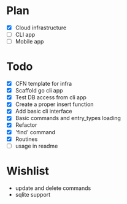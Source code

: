 # Plan

- [x] Cloud infrastructure
- [ ] CLI app
- [ ] Mobile app

# Todo

- [x] CFN template for infra
- [x] Scaffold go cli app
- [x] Test DB access from cli app
- [x] Create a proper insert function
- [x] Add basic cli interface
- [x] Basic commands and entry_types loading
- [x] Refactor
- [x] 'find' command
- [x] Routines
- [ ] usage in readme

# Wishlist

- update and delete commands
- sqlite support

